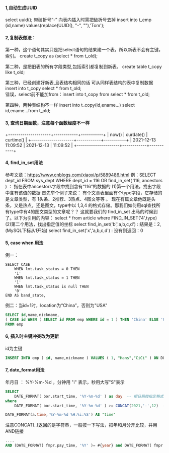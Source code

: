 #### 1,自动生成UUID

  select uuid();  带破折号“-”
  向表内插入时需把破折号去掉
  insert into t_emp (id,name) values(replace(UUID(), "-", ""),'Tom');

#### 2,复制表做法：

第一种，这个语句其实只是把select语句的结果建一个表，所以新表不会有主键，索引。
create t_copy as (select * from t_old);

第二种，是把旧表的所有字段类型,包括索引都复制到新表。
create table t_copy like t_old;

第三种，已经创建好新表,且表结构相同的话
可从同样表结构的表中复制数据
insert into t_copy select * from t_old;    
错误，select前不能加from：insert into t_copy from select * from t_old;  

第四种，两种表结构不一样
insert into t_copy(id,ename...) select id,ename...from t_old;

#### 3, 查询日期函数，注意每个函数经度不一样

+---------------------+------------+-----------+
| now()               | curdate()  | curtime() |
+---------------------+------------+-----------+
| 2021-12-13 11:09:52 | 2021-12-13 | 11:09:52  |
+---------------------+------------+-----------+

#### 4, find_in_set用法

参考文章：https://www.cnblogs.com/xiaoxi/p/5889486.html
例：SELECT dept_id FROM sys_dept WHERE dept_id = 116 OR find_in_set( 116, ancestors )  ： 指在表中ancestors字段中找到含有“116”的数据的
(1)第一个用法，找出字段中含有该值的数据
首先举个例子来说：
有个文章表里面有个type字段，它存储的是文章类型，有 1头条、2推荐、3热点、4图文等等 。
现在有篇文章他既是头条，又是热点，还是图文，type中以 1,3,4 的格式存储。那我们如何用sql查找所有type中有4的图文类型的文章呢？？
这就要我们的 find_in_set 出马的时候到了。以下为引用的内容：
select * from article where FIND_IN_SET('4',type)
(2)第二个用法，找出指定值的坐标
select find_in_set('b','a,b,c,d') : 结果是：2,(MySQL下标从1开始)
select find_in_set('x','a,b,c,d') : 没有则返回：0

#### 5, case when 用法

例一：

	SELECT CASE		
		WHEN lmt.task_status = 0 THEN
		'1' 
		WHEN lmt.task_status = 1 THEN
		'1' 
		WHEN lmt.task_status is null THEN
		'0'
	END AS band_state,

例二：当id=1时，location为“China”，否则为"USA"

```sql
SELECT id,name,nickname,
( CASE id WHEN ( SELECT id FROM emp WHERE id = 1 ) THEN 'China' ELSE 'USA' END ) location 
FROM emp
```

#### 6, 插入时主键冲突改为更新

id为主键

```sql
INSERT INTO emp ( id, name,nickname ) VALUES ( 1, "Hans","CiCi" ) ON DUPLICATE KEY UPDATE name = "Hans",nickname = "CiCi";
```

#### 7, date_format用法

年月日 ：  %Y-%m-%d  ，分钟用 "i" 表示，秒用大写"S"表示

```sql
SELECT
	DATE_FORMAT( bor.start_time, '%Y-%m-%d' ) as day  -- 把日期按指定格式展示
where
	DATE_FORMAT( bor.start_time, '%Y-%m-%d' ) >= CONCAT(2021,'-',12)  -- 也可当作条件查询
```

```sql
DATE_FORMAT(a.time,'%Y-%m-%d %H:%i:%S') AS "time"	
```

注意CONCAT(..)返回的是字符串，一般按一下写法，把年和月分开比较，并用AND链接

```sql
....
AND (DATE_FORMAT( fmpr.pay_time, '%Y' )= #{year} and DATE_FORMAT( fmpr.pay_time, '%m' )= #{month}  )
```

